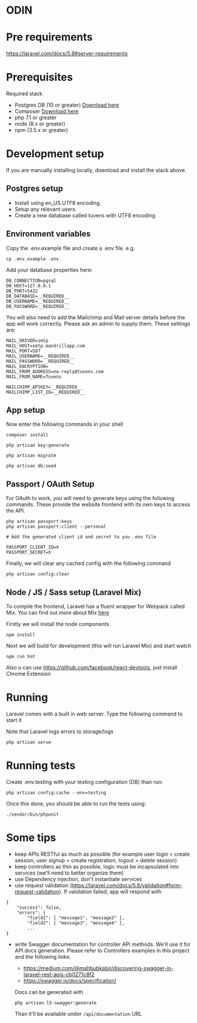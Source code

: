 # ODIN

# Pre requirements

https://laravel.com/docs/5.8#server-requirements


# Prerequisites

Required stack

* Postgres DB (10 or greater) [Download here](https://www.postgresql.org/download/)
* Composer [Download here](https://getcomposer.org/download/)
* php 7.1 or greater
* node (8.x or greater)
* npm (3.5.x or greater)


# Development setup

If you are manually installing locally, download and install the stack above.

## Postgres setup

* Install using en_US.UTF8 encoding.
* Setup any relevant users.
* Create a new database called tuvens with UTF8 encoding 

## Environment variables

Copy the .env.example file and create a .env file.
e.g.

```
cp .env.example .env
```

Add your database properties here:

```
DB_CONNECTION=pgsql
DB_HOST=127.0.0.1
DB_PORT=5432
DB_DATABASE=__REQUIRED__
DB_USERNAME=__REQUIRED__
DB_PASSWORD=__REQUIRED__
```

You will also need to add the Mailchimp and Mail server details before the app will work correctly. Please ask an admin to supply them. These settings are:

```
MAIL_DRIVER=smtp
MAIL_HOST=smtp.mandrillapp.com
MAIL_PORT=587
MAIL_USERNAME=__REQUIRED__
MAIL_PASSWORD=__REQUIRED__
MAIL_ENCRYPTION=
MAIL_FROM_ADDRESS=no-reply@tuvens.com
MAIL_FROM_NAME=Tuvens

MAILCHIMP_APIKEY=__REQUIRED__
MAILCHIMP_LIST_ID=__REQUIRED__
```

## App setup

Now enter the following commands in your shell

```
composer install

php artisan key:generate

php artisan migrate

php artisan db:seed

```

## Passport / OAuth Setup

For OAuth to work, you will need to generate keys using the following commands. These provide the website frontend with its own keys to access the API. 

```
php artisan passport:keys
php artisan passport:client --personal

# Add the generated client id and secret to you .env file

PASSPORT_CLIENT_ID=X
PASSPORT_SECRET=X
```

Finally, we will clear any cached config with the following command

```
php artisan config:clear
```

## Node / JS / Sass setup (Laravel Mix)

To compile the frontend, Laravel has a fluent wrapper for Webpack called Mix. You can find out more about Mix [here](https://laravel.com/docs/5.7/mix)

Firstly we will install the node components

```
npm install
````

Next we will build for development (this will run Laravel Mix) and start watch

```
npm run hot
```

Also u can use https://github.com/facebook/react-devtools, just install Chrome Extension


# Running

Laravel comes with a built in web server. Type the following command to start it

Note that Laravel logs errors to storage/logs

```
php artisan serve
```


# Running tests

Create .env.testing with your testing configuration (DB) than run:

```
php artisan config:cache --env=testing
```

Once this done, you should be able to run the tests using:

```
./vendor/bin/phpunit
```

# Some tips

* keep APIs RESTful as much as possible (for example user login = create session, user signup = create registration, logout = delete session)
* keep controllers as thin as possible, logic must be incapsulated into services (we'll need to better organize them)
* use Dependency injection, don't instantiate services 
* use request validation (https://laravel.com/docs/5.6/validation#form-request-validation). If validation failed, app will respond with
```
{
    "success": false,
    "errors": {
        "field1": [ "message1", "message2" ],
        "field2": [ "message3", "message4" ],
        ...
}
```
* write Swagger documentation for controller API methods. We'll use it for API docs generation. Please refer to Controllers examples in this project and the following links:

    * https://medium.com/@mahbubkabir/discovering-swagger-in-laravel-rest-apis-cb0271c8f2
    * https://swagger.io/docs/specification/
    
    Docs can be generated with
    
    ```
    php artisan l5-swagger:generate
    ```
    
    Than it'll be available under `/api/documentation` URL

